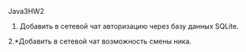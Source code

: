 Java3HW2

1. Добавить в сетевой чат авторизацию через базу данных SQLite.

2.*Добавить в сетевой чат возможность смены ника.
